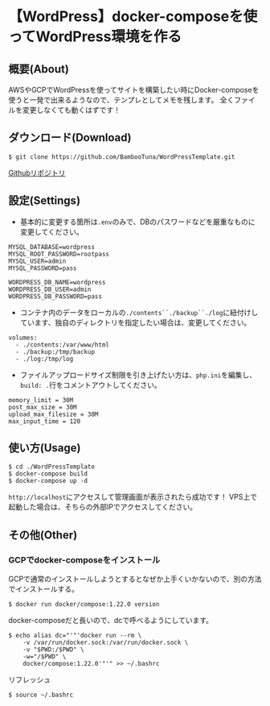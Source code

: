 # 【WordPress】docker-composeを使ってWordPress環境を作る

## 概要(About)
AWSやGCPでWordPressを使ってサイトを構築したい時にDocker-composeを使うと一発で出来るようなので、テンプレとしてメモを残します。
全くファイルを変更しなくても動くはずです！

## ダウンロード(Download)
```
$ git clone https://github.com/BambooTuna/WordPressTemplate.git
```
[Githubリポジトリ](https://github.com/BambooTuna/WordPressTemplate.git)

## 設定(Settings)
- 基本的に変更する箇所は`.env`のみで、DBのパスワードなどを厳重なものに変更してください。
```
MYSQL_DATABASE=wordpress
MYSQL_ROOT_PASSWORD=rootpass
MYSQL_USER=admin
MYSQL_PASSWORD=pass

WORDPRESS_DB_NAME=wordpress
WORDPRESS_DB_USER=admin
WORDPRESS_DB_PASSWORD=pass
```

- コンテナ内のデータをローカルの`./contents``./backup``./log`に紐付けしています、独自のディレクトリを指定したい場合は、変更してください。
```
volumes:
  - ./contents:/var/www/html
  - ./backup:/tmp/backup
  - ./log:/tmp/log
```

- ファイルアップロードサイズ制限を引き上げたい方は、`php.ini`を編集し、`build: .`行をコメントアウトしてください。
```
memory_limit = 30M
post_max_size = 30M
upload_max_filesize = 30M
max_input_time = 120
```

## 使い方(Usage)
```
$ cd ./WordPressTemplate
$ docker-compose build
$ docker-compose up -d
```
`http://localhost`にアクセスして管理画面が表示されたら成功です！
VPS上で起動した場合は、そちらの外部IPでアクセスしてください。

## その他(Other)
### GCPでdocker-composeをインストール
GCPで通常のインストールしようとするとなぜか上手くいかないので、別の方法でインストールする。
```
$ docker run docker/compose:1.22.0 version
```
docker-composeだと長いので、dcで呼べるようにしています。
```
$ echo alias dc="'"'docker run --rm \
    -v /var/run/docker.sock:/var/run/docker.sock \
    -v "$PWD:/$PWD" \
    -w="/$PWD" \
    docker/compose:1.22.0'"'" >> ~/.bashrc
```
リフレッシュ
```
$ source ~/.bashrc
```
